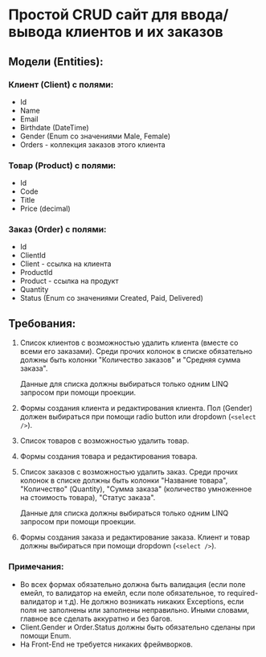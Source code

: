 # Простой CRUD сайт для ввода/вывода клиентов и их заказов

## Модели (Entities):

### Клиент (Client) с полями:
- Id
- Name
- Email
- Birthdate (DateTime)
- Gender (Enum со значениями Male, Female)
- Orders - коллекция заказов этого клиента

### Товар (Product) с полями:
- Id
- Code
- Title
- Price (decimal)

### Заказ (Order) с полями:
- Id
- ClientId
- Client - ссылка на клиента
- ProductId
- Product - ссылка на продукт
- Quantity
- Status (Enum со значениями Created, Paid, Delivered)

## Требования:

1. Список клиентов с возможностью удалить клиента (вместе со всеми его заказами). Среди прочих колонок в списке обязательно должны быть колонки "Количество заказов" и "Средняя сумма заказа".

   Данные для списка должны выбираться только одним LINQ запросом при помощи проекции.

2. Формы создания клиента и редактирования клиента. Пол (Gender) должен выбираться при помощи radio button или dropdown (`<select />`).

3. Список товаров с возможностью удалить товар.

4. Формы создания товара и редактирования товара.

5. Список заказов с возможностью удалить заказ. Среди прочих колонок в списке должны быть колонки "Название товара", "Количество" (Quantity), "Сумма заказа" (количество умноженное на стоимость товара), "Статус заказа".

   Данные для списка должны выбираться только одним LINQ запросом при помощи проекции.

6. Формы создания заказа и редактирование заказа. Клиент и товар должны выбираться при помощи dropdown (`<select />`).

### Примечания:

- Во всех формах обязательно должна быть валидация (если поле емейл, то валидатор на емейл, если поле обязательное, то required-валидатор и т.д). Не должно возникать никаких Exceptions, если поля не заполнены или заполнены неправильно. Иными словами, главное все сделать аккуратно и без багов.
- Client.Gender и Order.Status должны быть обязательно сделаны при помощи Enum.
- На Front-End не требуется никаких фреймворков.